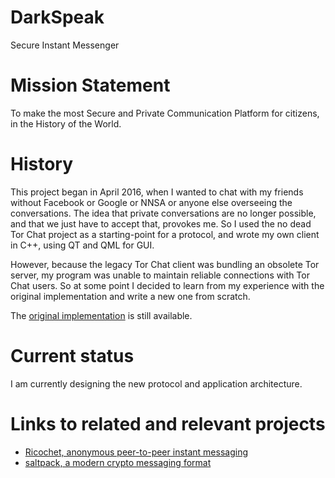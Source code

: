 # DarkSpeak

Secure Instant Messenger

# Mission Statement

To make the most Secure and Private Communication Platform for citizens, in the History of the World.

# History

This project began in April 2016, when I wanted to chat with my friends without Facebook or Google or NNSA or anyone else overseeing the conversations. The idea that private conversations are no longer possible, and that we just have to accept that, provokes me. So I used the no dead Tor Chat project as a starting-point for a protocol, and wrote my own client in C++, using QT and QML for GUI.

However, because the legacy Tor Chat client was bundling an obsolete Tor server, my program was unable to maintain reliable connections with Tor Chat users. So at some point I decided to learn from my experience with the original implementation and write a new one from scratch.

The [original implementation](https://github.com/jgaa/darkspeak/tree/original-impl-torchat-prot) is still available.

# Current status

I am currently designing the new protocol and application architecture.


# Links to related and relevant projects
 - [Ricochet, anonymous peer-to-peer instant messaging](https://github.com/ricochet-im/ricochet)
 - [saltpack, a modern crypto messaging format](https://saltpack.org/)

